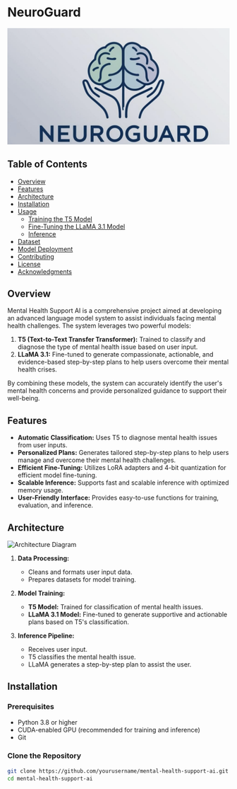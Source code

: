 # NeuroGuard

![Project Banner](https://github.com/malek72/NeuroGuard/blob/main/Screenshot%202024-12-27%20at%2016.10.28.png)

## Table of Contents

- [Overview](#overview)
- [Features](#features)
- [Architecture](#architecture)
- [Installation](#installation)
- [Usage](#usage)
  - [Training the T5 Model](#training-the-t5-model)
  - [Fine-Tuning the LLaMA 3.1 Model](#fine-tuning-the-llama-31-model)
  - [Inference](#inference)
- [Dataset](#dataset)
- [Model Deployment](#model-deployment)
- [Contributing](#contributing)
- [License](#license)
- [Acknowledgments](#acknowledgments)

## Overview

Mental Health Support AI is a comprehensive project aimed at developing an advanced language model system to assist individuals facing mental health challenges. The system leverages two powerful models:

1. **T5 (Text-to-Text Transfer Transformer):** Trained to classify and diagnose the type of mental health issue based on user input.
2. **LLaMA 3.1:** Fine-tuned to generate compassionate, actionable, and evidence-based step-by-step plans to help users overcome their mental health crises.

By combining these models, the system can accurately identify the user's mental health concerns and provide personalized guidance to support their well-being.

## Features

- **Automatic Classification:** Uses T5 to diagnose mental health issues from user inputs.
- **Personalized Plans:** Generates tailored step-by-step plans to help users manage and overcome their mental health challenges.
- **Efficient Fine-Tuning:** Utilizes LoRA adapters and 4-bit quantization for efficient model fine-tuning.
- **Scalable Inference:** Supports fast and scalable inference with optimized memory usage.
- **User-Friendly Interface:** Provides easy-to-use functions for training, evaluation, and inference.

## Architecture

![Architecture Diagram](https://github.com/yourusername/mental-health-support-ai/blob/main/architecture.png)

1. **Data Processing:**
   - Cleans and formats user input data.
   - Prepares datasets for model training.

2. **Model Training:**
   - **T5 Model:** Trained for classification of mental health issues.
   - **LLaMA 3.1 Model:** Fine-tuned to generate supportive and actionable plans based on T5's classification.

3. **Inference Pipeline:**
   - Receives user input.
   - T5 classifies the mental health issue.
   - LLaMA generates a step-by-step plan to assist the user.

## Installation

### Prerequisites

- Python 3.8 or higher
- CUDA-enabled GPU (recommended for training and inference)
- Git

### Clone the Repository

```bash
git clone https://github.com/yourusername/mental-health-support-ai.git
cd mental-health-support-ai
